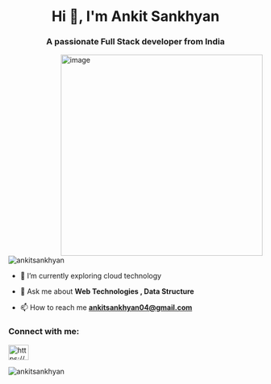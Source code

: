 <h1 align="center">Hi 👋, I'm Ankit Sankhyan</h1>
<h3 align="center">A passionate Full Stack developer from India</h3>
<img align="right" src="https://cdn.dribbble.com/users/1292677/screenshots/6139167/media/5387dc7e035b3efe9d94516044de66a4.gif" alt="image" width="400" height="400" />
<p align="left"> <img src="https://komarev.com/ghpvc/?username=ankitsankhyan&label=Profile%20views&color=0e75b6&style=flat" alt="ankitsankhyan" /> </p>

- 🔭 I’m currently exploring cloud technology

- 💬 Ask me about **Web Technologies , Data Structure**

- 📫 How to reach me **ankitsankhyan04@gmail.com**

<h3 align="left">Connect with me:</h3>
<p align="left">
<a href="https://www.linkedin.com/in/ankit-sankhyan-82b565223/" target="blank"><img align="center" src="https://raw.githubusercontent.com/rahuldkjain/github-profile-readme-generator/master/src/images/icons/Social/linked-in-alt.svg" alt="https://www.linkedin.com/in/ankit-sankhyan-82b565223/" height="30" width="40" /></a>
</p>




<p><img align="center" src="https://github-readme-streak-stats.herokuapp.com/?user=ankitsankhyan&" alt="ankitsankhyan" /></p>

